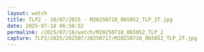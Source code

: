 ```yaml
---
layout: watch
title: TLP2 - 18/07/2025 - M20250718_065052_TLP_2T.jpg
date: 2025-07-18 06:50:52
permalink: /2025/07/18/watch/M20250718_065052_TLP_2
capture: TLP2/2025/202507/20250717/M20250718_065052_TLP_2T.jpg
---
```

